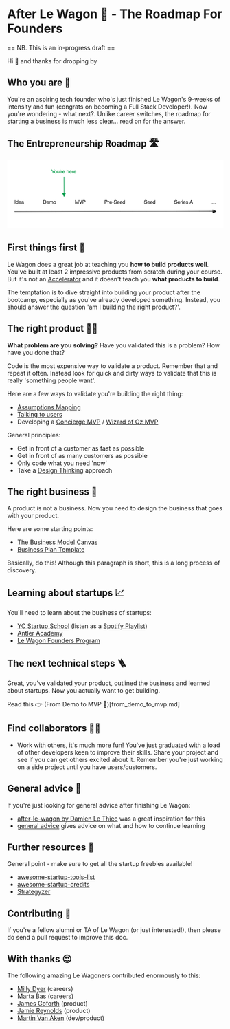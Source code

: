# After Le Wagon 🚙 - The Roadmap For Founders

== NB. This is an in-progress draft ==

Hi 👋 and thanks for dropping by

## Who you are 🙋

You're an aspiring tech founder who's just finished Le Wagon's 9-weeks of intensity and fun (congrats on becoming a Full Stack Developer!). Now you're wondering - what next?. Unlike career switches, the roadmap for starting a business is much less clear... read on for the answer.

## The Entrepreneurship Roadmap 🛣️

![Startup stages](startup_stages.png)

## First things first 🥇

Le Wagon does a great job at teaching you **how to build products well**. You've built at least 2 impressive products from scratch during your course. But it's not an [Accelerator](https://en.wikipedia.org/wiki/Startup_accelerator) and it doesn't teach you **what products to build**.

The temptation is to dive straight into building your product after the bootcamp, especially as you've already developed something. Instead, you should answer the question 'am I building the right product?'.

## The right product 👩‍💻

**What problem are you solving?** Have you validated this is a problem? How have you done that?

Code is the most expensive way to validate a product. Remember that and repeat it often. Instead look for quick and dirty ways to validate that this is really 'something people want'.

Here are a few ways to validate you're building the right thing:
* [Assumptions Mapping](https://www.strategyzer.com/library/how-assumptions-mapping-can-focus-your-teams-on-running-experiments-that-matter)
* [Talking to users](https://www.ycombinator.com/library/Iq-how-to-talk-to-users)
* Developing a [Concierge MVP](https://codup.co/blog/what-is-concierge-mvp/) / [Wizard of Oz MVP](https://www.rabitse.com/blog/wizard-of-oz-mvp-or-concierge-mvp)

General principles:
* Get in front of a customer as fast as possible
* Get in front of as many customers as possible
* Only code what you need 'now'
* Take a [Design Thinking](https://en.wikipedia.org/wiki/Design_thinking) approach

## The right business 👔

A product is not a business. Now you need to design the business that goes with your product.

Here are some starting points:
* [The Business Model Canvas](https://assets.strategyzer.com/assets/resources/the-business-model-canvas.pdf)
* [Business Plan Template](https://www.princes-trust.org.uk/how-we-can-help/tools-resources/business-tools/business-plans)

Basically, do this! Although this paragraph is short, this is a long process of discovery.

## Learning about startups 📈

You'll need to learn about the business of startups:
* [YC Startup School](https://www.startupschool.org/) (listen as a [Spotify Playlist](https://open.spotify.com/playlist/7IUwR6O3h4zPLqLWBx10w8?si=8c25483af42e465e))
* [Antler Academy](https://www.antler.co/academy)
* [Le Wagon Founders Program](https://lewagon.notion.site/Founders-Program-b74a60a704e3489c9b1c18398500c10a#a82960ce51264eb28f2f2255e566e924)

## The next technical steps 🪜

Great, you've validated your product, outlined the business and learned about startups. Now you actually want to get building.

Read this 👉 (From Demo to MVP 🚀)[from_demo_to_mvp.md]

## Find collaborators 👯‍♀️

* Work with others, it's much more fun! You've just graduated with a load of other developers keen to improve their skills. Share your project and see if you can get others excited about it. Remember you're just working on a side project until you have users/customers.

## General advice 📣

If you're just looking for general advice after finishing Le Wagon:
* [after-le-wagon by Damien Le Thiec](https://github.com/damienlethiec/after-le-wagon) was a great inspiration for this
* [general advice](general_advice.md) gives advice on what and how to continue learning

## Further resources 📝

General point - make sure to get all the startup freebies available!
* [awesome-startup-tools-list](https://github.com/Ibexoft/awesome-startup-tools-list)
* [awesome-startup-credits](https://github.com/dakshshah96/awesome-startup-credits)
* [Strategyzer](https://www.strategyzer.com/)

## Contributing 👏

If you're a fellow alumni or TA of Le Wagon (or just interested!), then please do send a pull request to improve this doc.

## With thanks 😍

The following amazing Le Wagoners contributed enormously to this:
* [Milly Dyer](https://www.linkedin.com/in/millydyer/) (careers)
* [Marta Bas](https://www.linkedin.com/in/mbas/) (careers)
* [James Goforth](https://www.linkedin.com/in/james-goforth/) (product)
* [Jamie Reynolds](https://www.linkedin.com/in/jamie-s-a-reynolds) (product)
* [Martin Van Aken](https://www.linkedin.com/in/martinvanaken/) (dev/product)
